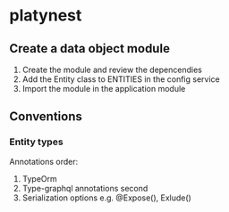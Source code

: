 # platynest

## Create a data object module

1. Create the module and review the depencendies
2. Add the Entity class to ENTITIES in the config service
3. Import the module in the application module

## Conventions

### Entity types

Annotations order:

1. TypeOrm
2. Type-graphql annotations second
3. Serialization options e.g. @Expose(), Exlude()
